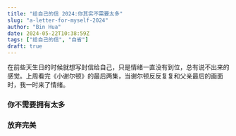 ```yaml
---
title: "给自己的信 2024:你其实不需要太多"
slug: "a-letter-for-myself-2024"
author: "Bin Hua"
date: 2024-05-22T10:38:59Z
tags: ["给自己的信", "自省"]
draft: true
---
```


在前些天生日的时候就想写封信给自己，只是情绪一直没有到位，总有说不出来的感觉。上周看完《小谢尔顿》的最后两集，当谢尔顿反反复复和父亲最后的画面时，我一时来了情绪。

### 你不需要拥有太多

### 放弃完美